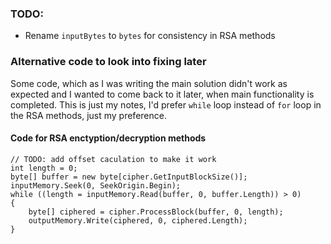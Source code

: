 ### TODO:
- Rename `inputBytes` to `bytes` for consistency in RSA methods

### Alternative code to look into fixing later

Some code, which as I was writing the main solution didn't work as expected and I wanted to come back to it later, when main functionality is completed. This is just my notes, I'd prefer `while` loop instead of `for` loop in the RSA methods, just my preference.

#### Code for RSA enctyption/decryption methods
```
// TODO: add offset caculation to make it work
int length = 0;
byte[] buffer = new byte[cipher.GetInputBlockSize()];
inputMemory.Seek(0, SeekOrigin.Begin);
while ((length = inputMemory.Read(buffer, 0, buffer.Length)) > 0)
{
    byte[] ciphered = cipher.ProcessBlock(buffer, 0, length);
    outputMemory.Write(ciphered, 0, ciphered.Length);
}
```
